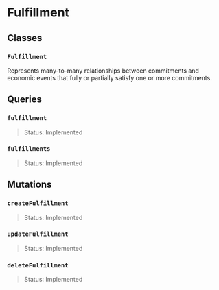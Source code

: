# Fulfillment

## Classes

### `Fulfillment`

Represents many-to-many relationships between commitments and economic events that fully or partially satisfy one or more commitments.

## Queries

### `fulfillment`
> Status: Implemented

### `fulfillments`
> Status: Implemented

## Mutations

### `createFulfillment`

> Status: Implemented

### `updateFulfillment`

> Status: Implemented

### `deleteFulfillment`

> Status: Implemented

